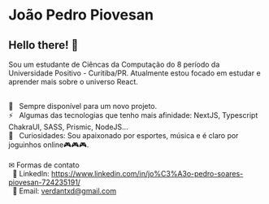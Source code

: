 
# João Pedro Piovesan

## Hello there! 👋
Sou um estudante de Ciêncas da Computação do 8 período da Universidade Positivo - Curitiba/PR. Atualmente estou focado em estudar e aprender mais sobre o universo React.

 <br/> 💯 &nbsp; Sempre disponível para um novo projeto.
 <br/> ⚡ &nbsp; Algumas das tecnologias que tenho mais afinidade: NextJS, Typescript ChakraUI, SASS, Prismic, NodeJS...
 <br/> 👋 &nbsp; Curiosidades: Sou apaixonado por esportes, música e é claro por joguinhos online🎮🎮🎮.
 <br/>
 <br/> ✉ Formas de contato  <br/>
 &nbsp;&nbsp;💼 Linkedln: https://www.linkedin.com/in/jo%C3%A3o-pedro-soares-piovesan-724235191/  <br/>
 &nbsp;&nbsp;📧 Email: verdantxd@gmail.com
